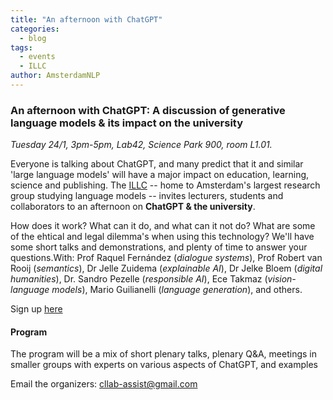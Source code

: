```yaml
---
title: "An afternoon with ChatGPT"
categories:
  - blog
tags:
  - events
  - ILLC
author: AmsterdamNLP
---
```


### An afternoon with ChatGPT: A discussion of generative language models & its impact on the university
*Tuesday 24/1, 3pm-5pm, Lab42, Science Park 900, room L1.01.*

Everyone is talking about ChatGPT, and many predict that it and similar 'large language models' will have a major impact on education, learning, science and publishing. The [ILLC](http://www.illc.uva.nl) -- home to Amsterdam's largest research group studying language models -- invites lecturers, students and collaborators to an afternoon on **ChatGPT & the university**. 

How does it work? What can it do, and what can it not do? What are some of the ehtical and legal dilemma's when using this technology? We'll have some short talks and demonstrations, and plenty of time to answer your questions.With: Prof Raquel Fernández (*dialogue systems*), Prof Robert van Rooij (*semantics*), Dr Jelle Zuidema (*explainable AI*), Dr Jelke Bloem (*digital humanities*), Dr. Sandro Pezelle (*responsible AI*), Ece Takmaz (*vision-language models*), Mario Guilianelli (*language generation*), and others.

Sign up [here](https://forms.office.com/Pages/ResponsePage.aspx?id=zcrxoIxhA0S5RXb7PWh05ezVLS-twDBMsISMWB06OgRUQlJQVUc2SURQWjdFUldKWlY1QTA5TU4zMS4u)

#### Program

The program will be a mix of short plenary talks, plenary Q&A, meetings in smaller groups with experts on various aspects of ChatGPT, and examples 


Email the organizers: cllab-assist@gmail.com




